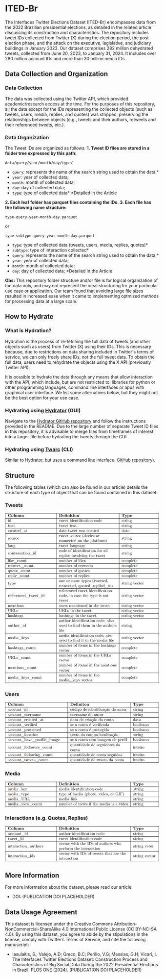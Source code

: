 # ITED-Br

The Interfaces Twitter Elections Dataset (ITED-Br) encompasses data from the 2022 Brazilian presidential elections, as detailed in the related article discussing its construction and characteristics. The repository includes tweet IDs collected from Twitter (X) during the election period, the post-election phase, and the attack on the executive, legislative, and judiciary buildings in January 2023. Our dataset comprises 282 million dehydrated tweets, collected from June 20, 2023, to January 31, 2024. It includes over 280 million account IDs and more than 30 million media IDs.

## Data Collection and Organization

### Data Collection
The data was collected using the Twitter API, which provided academic/research access at the time. For the purposes of this repository, all the data except for the IDs representing the collected objects (such as tweets, users, media, replies, and quotes) was stripped, preserving the relationships between objects (e.g., tweets and their authors, retweets and their referenced tweets, etc.).

### Data Organization
The Tweet IDs are organized as follows:
__1. Tweet ID files are stored in a folder tree expressed by this path:__
```
data/query/year/month/day/type/
```
- `query`: represents the name of the search string used to obtain the data.*
- `year`: year of collected data;
- `month`: month of collected data;
- `day`: day of collected data;
- `type`: type of collected data*
*Detailed in the Article

__2. Each leaf folder has parquet files containing the IDs.__
__3. Each file has the following name structure:__
```
type-query-year-month-day.parquet
```
or
```
type-subtype-query-year-month-day.parquet
```
- `type`: type of collected data (tweets, users, media, replies, quotes)*
- `subtype`: type of interaction collected*
- `query`: represents the name of the search string used to obtain the data;*
- `year`: year of collected data;
- `month`: month of collected data;
- `day`: day of collected data;
*Detailed in the Article

__Obs:__ This repository folder structure and/or file is for logical organization of the data only, and may not represent the ideal structuring for your particular use case or application. Our team found that avoiding large file sizes resulted in increased ease when it came to implementing optmized methods for processing data at a large scale.

## How to Hydrate

### What is Hydration?
Hydration is the process of re-fetching the full data of tweets (and other objects such as users) from Twitter (X) using their IDs. This is necessary because, due to restrictions on data sharing included in Twitter's terms of service, we can only freely share IDs, not the full tweet data. To obtain the full data, users need to rehydrate the objects using the X API (previously Twitter API).

It is possible to hydrate the data through any means that allow interaction with the API, which include, but are not restricted to: libraries for python or other programming languages, command line interfaces or apps with graphical user interface. We list some alternatives below, but they might not be the best option for your use case.

### Hydrating using [Hydrator](https://github.com/DocNow/hydrator) (GUI)
Navigate to the [Hydrator GitHub repository](https://github.com/DocNow/hydrator) and follow the instructions provided in the README. Due to the large number of separate Tweet ID files in this repository, it is advisable to merge files from timeframes of interest into a larger file before hydrating the tweets through the GUI.

### Hydrating using [Twarc](https://github.com/DocNow/twarc) (CLI)
Similar to Hydrator, but uses a command line interface. [GitHub repository](https://github.com/DocNow/twarc)).

## Structure

The following tables (which can also be found in our article) details the structure of each type of object that can be found contained in this dataset:

### Tweets

![Tweet properties](https://github.com/Interfaces-UFSCAR/ITED-Br/blob/main/tables/Tweets.png)

### Users

![User properties](https://github.com/Interfaces-UFSCAR/ITED-Br/blob/main/tables/Users.png)

### Media

![Tweet properties](https://github.com/Interfaces-UFSCAR/ITED-Br/blob/main/tables/Media.png)

### Interactions (e.g. Quotes, Replies)

![Tweet properties](https://github.com/Interfaces-UFSCAR/ITED-Br/blob/main/tables/Interactions.png)

## More Information

For more information about the dataset, please read our article:
- DOI: (PUBLICATION DOI PLACEHOLDER)

## Data Usage Agreement

This dataset is licensed under the Creative Commons Attribution-NonCommercial-ShareAlike 4.0 International Public License (CC BY-NC-SA 4.0). By using this dataset, you agree to abide by the stipulations in the license, comply with Twitter’s Terms of Service, and cite the following manuscript: 
- Iasulaitis, S.; Valejo, A.D; Greco, B.C; Perillo, V.G; Messias, G.H; Vicari, I. The Interfaces Twitter Elections Dataset: Construction Process and Characteristics of Big Social Data During the 2022 Presidential Elections in Brazil. PLOS ONE (2024). (PUBLICATION DOI PLACEHOLDER)
